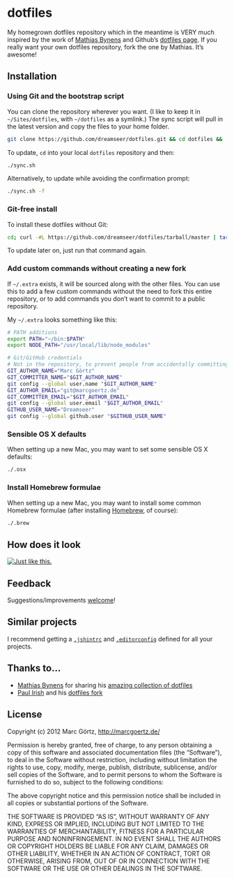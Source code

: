 # dotfiles

My homegrown dotfiles repository which in the meantime is VERY much
inspired by the work of [Mathias Bynens](http://mths.be/dotfiles) and
Github’s [dotfiles page](http://dotfiles.github.com/). If you really
want your own dotfiles repository, fork the one by Mathias.
It’s awesome!

## Installation

### Using Git and the bootstrap script

You can clone the repository wherever you want. (I like to keep it in
`~/Sites/dotfiles`, with `~/dotfiles` as a symlink.) The sync script
will pull in the latest version and copy the files to your home folder.

```bash
git clone https://github.com/dreamseer/dotfiles.git && cd dotfiles && ./sync.sh
```

To update, `cd` into your local `dotfiles` repository and then:

```bash
./sync.sh
```

Alternatively, to update while avoiding the confirmation prompt:

```bash
./sync.sh -f
```

### Git-free install

To install these dotfiles without Git:

```bash
cd; curl -#L https://github.com/dreamseer/dotfiles/tarball/master | tar -xzv --strip-components 1 --exclude={README.md,sync.sh}
```

To update later on, just run that command again.

### Add custom commands without creating a new fork

If `~/.extra` exists, it will be sourced along with the other files. You
 can use this to add a few custom commands without the need to fork this
  entire repository, or to add commands you don’t want to commit to a
  public repository.

My `~/.extra` looks something like this:

```bash
# PATH additions
export PATH="~/bin:$PATH"
export NODE_PATH="/usr/local/lib/node_modules"

# Git/GitHub credentials
# Not in the repository, to prevent people from accidentally committing under my name
GIT_AUTHOR_NAME="Marc Görtz"
GIT_COMMITTER_NAME="$GIT_AUTHOR_NAME"
git config --global user.name "$GIT_AUTHOR_NAME"
GIT_AUTHOR_EMAIL="git@marcgoertz.de"
GIT_COMMITTER_EMAIL="$GIT_AUTHOR_EMAIL"
git config --global user.email "$GIT_AUTHOR_EMAIL"
GITHUB_USER_NAME="Dreamseer"
git config --global github.user "$GITHUB_USER_NAME"
```

### Sensible OS X defaults

When setting up a new Mac, you may want to set some sensible OS X
defaults:

```bash
./.osx
```

### Install Homebrew formulae

When setting up a new Mac, you may want to install some common Homebrew
formulae (after installing [Homebrew](http://mxcl.github.com/homebrew/),
of course):

```bash
./.brew
```

## How does it look

<a href="http://cl.ly/I1Dk"><img src="http://cl.ly/I1Dk/Bash.png" alt="Just like this." title="Colorful bash prompt and stuff."></a>

## Feedback

Suggestions/improvements [welcome](https://github.com/dreamseer/dotfiles/issues)!

## Similar projects

I recommend getting a
[`.jshintrc`](https://github.com/jshint/node-jshint/blob/master/.jshintrc)
and [`.editorconfig`](http://editorconfig.org/) defined for all your
projects.


## Thanks to…

* [Mathias Bynens](http://mathiasbynens.be/) for sharing his
  [amazing collection of dotfiles](https://github.com/mathiasbynens/dotfiles)
* [Paul Irish](http://paulirish.com/) and his
  [dotfiles fork](https://github.com/paulirish/dotfiles)

## License

Copyright (c) 2012 Marc Görtz, http://marcgoertz.de/

Permission is hereby granted, free of charge, to any person obtaining a
copy of this software and associated documentation files (the
“Software”), to deal in the Software without restriction, including
without limitation the rights to use, copy, modify, merge, publish,
distribute, sublicense, and/or sell copies of the Software, and to
permit persons to whom the Software is furnished to do so, subject to
the following conditions:

The above copyright notice and this permission notice shall be included
in all copies or substantial portions of the Software.

THE SOFTWARE IS PROVIDED “AS IS”, WITHOUT WARRANTY OF ANY KIND, EXPRESS
OR IMPLIED, INCLUDING BUT NOT LIMITED TO THE WARRANTIES OF
MERCHANTABILITY, FITNESS FOR A PARTICULAR PURPOSE AND NONINFRINGEMENT.
IN NO EVENT SHALL THE AUTHORS OR COPYRIGHT HOLDERS BE LIABLE FOR ANY
CLAIM, DAMAGES OR OTHER LIABILITY, WHETHER IN AN ACTION OF CONTRACT,
TORT OR OTHERWISE, ARISING FROM, OUT OF OR IN CONNECTION WITH THE
SOFTWARE OR THE USE OR OTHER DEALINGS IN THE SOFTWARE.
